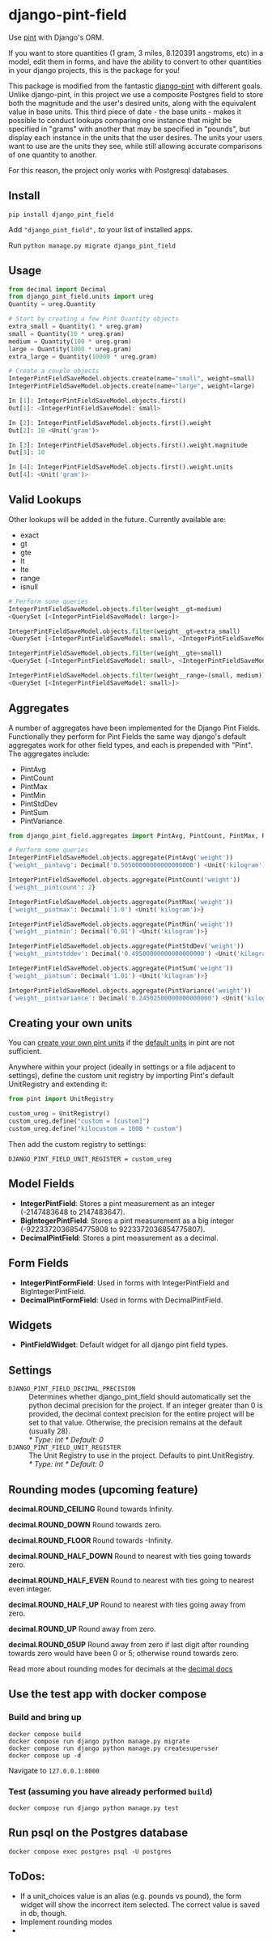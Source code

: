 # django-pint-field

Use [pint](https://pint.readthedocs.io/en/stable/) with Django's ORM.

If you want to store quantities (1 gram, 3 miles, 8.120391 angstroms, etc) in a model, edit them in forms, and have the ability to convert to other quantities in your django projects, this is the package for you!

This package is modified from the fantastic [django-pint](https://github.com/CarliJoy/django-pint) with different goals. Unlike django-pint, in this project we use a composite Postgres field to store both the magnitude and the user's desired units, along with the equivalent value in base units. This third piece of date - the base units - makes it possible to conduct lookups comparing one instance that might be specified in "grams" with another that may be specified in "pounds", but display each instance in the units that the user desires. The units your users want to use are the units they see, while still allowing accurate comparisons of one quantity to another.

For this reason, the project only works with Postgresql databases.


## Install

`pip install django_pint_field`

Add `"django_pint_field",` to your list of installed apps.

Run `python manage.py migrate django_pint_field`


## Usage

```python
from decimal import Decimal
from django_pint_field.units import ureg
Quantity = ureg.Quantity

# Start by creating a few Pint Quantity objects
extra_small = Quantity(1 * ureg.gram)
small = Quantity(10 * ureg.gram)
medium = Quantity(100 * ureg.gram)
large = Quantity(1000 * ureg.gram)
extra_large = Quantity(10000 * ureg.gram)

# Create a couple objects
IntegerPintFieldSaveModel.objects.create(name="small", weight=small)
IntegerPintFieldSaveModel.objects.create(name="large", weight=large)

In [1]: IntegerPintFieldSaveModel.objects.first()
Out[1]: <IntegerPintFieldSaveModel: small>

In [2]: IntegerPintFieldSaveModel.objects.first().weight
Out[2]: 10 <Unit('gram')>

In [3]: IntegerPintFieldSaveModel.objects.first().weight.magnitude
Out[3]: 10

In [4]: IntegerPintFieldSaveModel.objects.first().weight.units
Out[4]: <Unit('gram')>
```


## Valid Lookups

Other lookups will be added in the future. Currently available are:

- exact
- gt
- gte
- lt
- lte
- range
- isnull

```python
# Perform some queries
IntegerPintFieldSaveModel.objects.filter(weight__gt=medium)
<QuerySet [<IntegerPintFieldSaveModel: large>]>

IntegerPintFieldSaveModel.objects.filter(weight__gt=extra_small)
<QuerySet [<IntegerPintFieldSaveModel: small>, <IntegerPintFieldSaveModel: large>]>

IntegerPintFieldSaveModel.objects.filter(weight__gte=small)
<QuerySet [<IntegerPintFieldSaveModel: small>, <IntegerPintFieldSaveModel: large>]>

IntegerPintFieldSaveModel.objects.filter(weight__range=(small, medium))
<QuerySet [<IntegerPintFieldSaveModel: small>]>
```


## Aggregates

A number of aggregates have been implemented for the Django Pint Fields. Functionally they perform for Pint Fields the same way django's default aggregates work for other field types, and each is prepended with "Pint". The aggregates include:

- PintAvg
- PintCount
- PintMax
- PintMin
- PintStdDev
- PintSum
- PintVariance

```python
from django_pint_field.aggregates import PintAvg, PintCount, PintMax, PintMin, PintStdDev, PintSum, PintVariance

# Perform some queries
IntegerPintFieldSaveModel.objects.aggregate(PintAvg('weight'))
{'weight__pintavg': Decimal('0.50500000000000000000') <Unit('kilogram')>}

IntegerPintFieldSaveModel.objects.aggregate(PintCount('weight'))
{'weight__pintcount': 2}

IntegerPintFieldSaveModel.objects.aggregate(PintMax('weight'))
{'weight__pintmax': Decimal('1.0') <Unit('kilogram')>}

IntegerPintFieldSaveModel.objects.aggregate(PintMin('weight'))
{'weight__pintmin': Decimal('0.01') <Unit('kilogram')>}

IntegerPintFieldSaveModel.objects.aggregate(PintStdDev('weight'))
{'weight__pintstddev': Decimal('0.49500000000000000000') <Unit('kilogram')>}

IntegerPintFieldSaveModel.objects.aggregate(PintSum('weight'))
{'weight__pintsum': Decimal('1.01') <Unit('kilogram')>}

IntegerPintFieldSaveModel.objects.aggregate(PintVariance('weight'))
{'weight__pintvariance': Decimal('0.24502500000000000000') <Unit('kilogram')>}
```

## Creating your own units

You can [create your own pint units](https://pint.readthedocs.io/en/stable/advanced/defining.html) if the [default units](https://github.com/hgrecco/pint/blob/master/pint/default_en.txt) in pint are not sufficient.

Anywhere within your project (ideally in settings or a file adjacent to settings), define the custom unit registry by importing Pint's default UnitRegistry and extending it:

```python
from pint import UnitRegistry

custom_ureg = UnitRegistry()
custom_ureg.define("custom = [custom]")
custom_ureg.define("kilocustom = 1000 * custom")
```

Then add the custom registry to settings:

`DJANGO_PINT_FIELD_UNIT_REGISTER = custom_ureg`


## Model Fields

- **IntegerPintField**: Stores a pint measurement as an integer (-2147483648 to 2147483647).
- **BigIntegerPintField**: Stores a pint measurement as a big integer (-9223372036854775808 to 9223372036854775807).
- **DecimalPintField**: Stores a pint measurement as a decimal.


## Form Fields

- **IntegerPintFormField**: Used in forms with IntegerPintField and BigIntegerPintField.
- **DecimalPintFormField**: Used in forms with DecimalPintField.


## Widgets

- **PintFieldWidget**: Default widget for all django pint field types.


## Settings

<dl>
  <dt><code>DJANGO_PINT_FIELD_DECIMAL_PRECISION</code></dt>
  <dd>
    Determines whether django_pint_field should automatically set the python decimal precision for the project. If an integer greater than 0 is provided, the decimal context precision for the entire project will be set to that value. Otherwise, the precision remains at the default (usually 28).<br>
    <em>* Type: int</em>
    <em>* Default: 0</em>
  </dd>

  <dt><code>DJANGO_PINT_FIELD_UNIT_REGISTER</code></dt>
  <dd>
    The Unit Registry to use in the project. Defaults to pint.UnitRegistry.<br>
    <em>* Type: int</em>
    <em>* Default: 0</em>
  </dd>
</dl>


## Rounding modes (upcoming feature)

**decimal.ROUND_CEILING**
Round towards Infinity.

**decimal.ROUND_DOWN**
Round towards zero.

**decimal.ROUND_FLOOR**
Round towards -Infinity.

**decimal.ROUND_HALF_DOWN**
Round to nearest with ties going towards zero.

**decimal.ROUND_HALF_EVEN**
Round to nearest with ties going to nearest even integer.

**decimal.ROUND_HALF_UP**
Round to nearest with ties going away from zero.

**decimal.ROUND_UP**
Round away from zero.

**decimal.ROUND_05UP**
Round away from zero if last digit after rounding towards zero would have been 0 or 5; otherwise round towards zero.

Read more about rounding modes for decimals at the [decimal docs](https://docs.python.org/3/library/decimal.html#rounding-modes)


## Use the test app with docker compose

### Build and bring up

```
docker compose build
docker compose run django python manage.py migrate
docker compose run django python manage.py createsuperuser
docker compose up -d
```

Navigate to `127.0.0.1:8000`

### Test (assuming you have already performed `build`)

`docker compose run django python manage.py test`


## Run psql on the Postgres database

`docker compose exec postgres psql -U postgres`


## ToDos:
- If a unit_choices value is an alias (e.g. pounds vs pound), the form widget will show the incorrect item selected. The correct value is saved in db, though.
- Implement rounding modes
- 